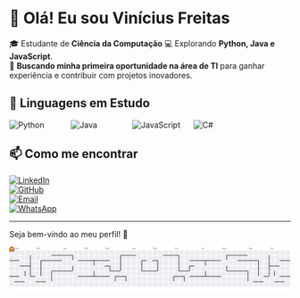 # 👋 Olá! Eu sou Vinícius Freitas

🎓 Estudante de **Ciência da Computação**
💻 Explorando **Python, Java e JavaScript**.  
🚀 **Buscando minha primeira oportunidade na área de TI** para ganhar experiência e contribuir com projetos inovadores.  

## 🚀 Linguagens em Estudo

<div style="display: flex; align-items: center;">
  <img src="https://upload.wikimedia.org/wikipedia/commons/c/c3/Python-logo-notext.svg" alt="Python" width="100" style="margin-right: 10px;">
  <img src="https://upload.wikimedia.org/wikipedia/en/3/30/Java_programming_language_logo.svg" alt="Java" width="100" style="margin-right: 10px;">
  <img src="https://upload.wikimedia.org/wikipedia/commons/6/6a/JavaScript-logo.png" alt="JavaScript" width="100" style="margin-right: 10px;">
  <img src="https://upload.wikimedia.org/wikipedia/commons/4/4f/Csharp_Logo.png" alt="C#" width="100">
</div>

## 📫 Como me encontrar  
[![LinkedIn](https://img.shields.io/badge/LinkedIn-0077B5?style=for-the-badge&logo=linkedin&logoColor=white)](https://www.linkedin.com/in/vinícius-teodoro-de-freitas)  
[![GitHub](https://img.shields.io/badge/GitHub-181717?style=for-the-badge&logo=github&logoColor=white)](https://github.com/freitasvinii)  
[![Email](https://img.shields.io/badge/Email-D14836?style=for-the-badge&logo=gmail&logoColor=white)](mailto:teodorodefreitasvinicius@gmail.com)  
[![WhatsApp](https://img.shields.io/badge/WhatsApp-25D366?style=for-the-badge&logo=whatsapp&logoColor=white)](https://wa.me/+5511999915609)

---

Seja bem-vindo ao meu perfil! 🚀

<picture>
  <source media="(prefers-color-scheme: dark)" srcset="https://raw.githubusercontent.com/freitasvinii/freitasvinii/output/pacman-contribution-graph-dark.svg">
  <source media="(prefers-color-scheme: light)" srcset="https://raw.githubusercontent.com/freitasvinii/freitasvinii/output/pacman-contribution-graph.svg">
  <img alt="pacman contribution graph" src="https://raw.githubusercontent.com/freitasvinii/freitasvinii/output/pacman-contribution-graph.svg">
</picture>
